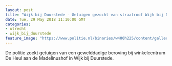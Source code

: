 ```yaml
---
layout: post
title: "Wijk bij Duurstede - Getuigen gezocht van straatroof Wijk bij Duurstede"
date: Tue, 29 May 2018 11:10:00 GMT
categories: 
- utrecht 
- wijk_bij_duurstede 
feature_image: "https://www.politie.nl/binaries/w400h225/content/gallery/politie/stockfotos/algemeen/detailopname-van-een-portofoon.jpg"
---
```


De politie zoekt getuigen van een gewelddadige beroving bij winkelcentrum De Heul aan de Madelinushof in Wijk bij Duurstede.
